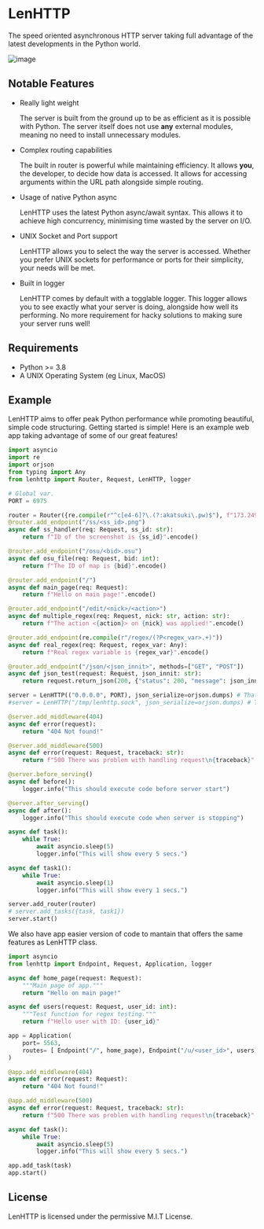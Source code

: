 # LenHTTP

The speed oriented asynchronous HTTP server taking full advantage of the latest developments in the Python world.

![image](https://user-images.githubusercontent.com/36131887/123316436-bceb2c80-d524-11eb-8c75-cf4aa0bf0fa2.png)

## Notable Features

- Really light weight

  The server is built from the ground up to be as efficient as it is possible with Python. The server itself does not use **any** external modules, meaning no need to install unnecessary modules.
  
- Complex routing capabilities

  The built in router is powerful while maintaining efficiency. It allows **you**, the developer, to decide how data is accessed. It allows for accessing arguments within the URL path alongside simple routing.
 
- Usage of native Python async

  LenHTTP uses the latest Python async/await syntax. This allows it to achieve high concurrency, minimising time wasted by the server on I/O.
 
- UNIX Socket and Port support

  LenHTTP allows you to select the way the server is accessed. Whether you prefer UNIX sockets for performance or ports for their simplicity, your needs will be met.
 
- Built in logger

  LenHTTP comes by default with a togglable logger. This logger allows you to see exactly what your server is doing, alongside how well its performing. No more requirement for hacky solutions to making sure your server runs well!

## Requirements

- Python >= 3.8
- A UNIX Operating System (eg Linux, MacOS)

## Example

LenHTTP aims to offer peak Python performance while promoting beautiful, simple code structuring. Getting started is simple! Here is an example web app taking advantage of some of our great features!

```py
import asyncio
import re
import orjson
from typing import Any
from lenhttp import Router, Request, LenHTTP, logger

# Global var.
PORT = 6975

router = Router({re.compile(r"^c[e4-6]?\.(?:akatsuki\.pw)$"), f"173.249.42.180:{PORT}"})
@router.add_endpoint("/ss/<ss_id>.png")
async def ss_handler(req: Request, ss_id: str):
	return f"ID of the screenshot is {ss_id}".encode()

@router.add_endpoint("/osu/<bid>.osu")
async def osu_file(req: Request, bid: int):
	return f"The ID of map is {bid}".encode()

@router.add_endpoint("/")
async def main_page(req: Request):
	return f"Hello on main page!".encode()

@router.add_endpoint("/edit/<nick>/<action>")
async def multiple_regex(req: Request, nick: str, action: str):
	return f"The action <{action}> on {nick} was applied!".encode()

@router.add_endpoint(re.compile(r"/regex/(?P<regex_var>.+)"))
async def real_regex(req: Request, regex_var: Any):
	return f"Real regex variable is {regex_var}".encode()

@router.add_endpoint("/json/<json_innit>", methods=["GET", "POST"])
async def json_test(request: Request, json_innit: str):
	return request.return_json(200, {"status": 200, "message": json_innit})

server = LenHTTP(("0.0.0.0", PORT), json_serialize=orjson.dumps) # That will run on inet address
#server = LenHTTP("/tmp/lenhttp.sock", json_serialize=orjson.dumps) # This will run on unix socket

@server.add_middleware(404)
async def error(request):
	return "404 Not found!"

@server.add_middleware(500)
async def error(request: Request, traceback: str):
	return f"500 There was problem with handling request\n{traceback}".encode()

@server.before_serving()
async def before():
	logger.info("This should execute code before server start")

@server.after_serving()
async def after():
	logger.info("This should execute code when server is stopping")

async def task():
	while True:
		await asyncio.sleep(5)
		logger.info("This will show every 5 secs.")

async def task1():
	while True:
		await asyncio.sleep(1)
		logger.info("This will show every 1 secs.")

server.add_router(router)
# server.add_tasks({task, task1})
server.start()
```

We also have app easier version of code to mantain that offers the same features as LenHTTP class.
```py
import asyncio
from lenhttp import Endpoint, Request, Application, logger

async def home_page(request: Request):
	"""Main page of app."""
	return "Hello on main page!"

async def users(request: Request, user_id: int):
	"""Test function for regex testing."""
	return f"Hello user with ID: {user_id}"

app = Application(
	port= 5563,
	routes= [ Endpoint("/", home_page), Endpoint("/u/<user_id>", users) ]
)

@app.add_middleware(404)
async def error(request: Request):
	return "404 Not found!"

@app.add_middleware(500)
async def error(request: Request, traceback: str):
	return f"500 There was problem with handling request\n{traceback}".encode()

async def task():
	while True:
		await asyncio.sleep(5)
		logger.info("This will show every 5 secs.")

app.add_task(task)
app.start()
```

## License

LenHTTP is licensed under the permissive M.I.T License.
